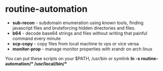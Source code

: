 # routine-automation

- **sub-recon** - subdomain enumeration using known tools, finding javascript files and bruteforcing hidden directories and files.
- **b64** - decode base64 strings and files without writing that painful command every minute
- **scp-copy** - copy files from local machine to vps or vice versa
- **monitor-prop** - manage monitor properties with xrandr on arch linux

You can put these scripts on your $PATH, /usr/bin or symlink __ln -s routine-automation/* /usr/local/bin/*__
